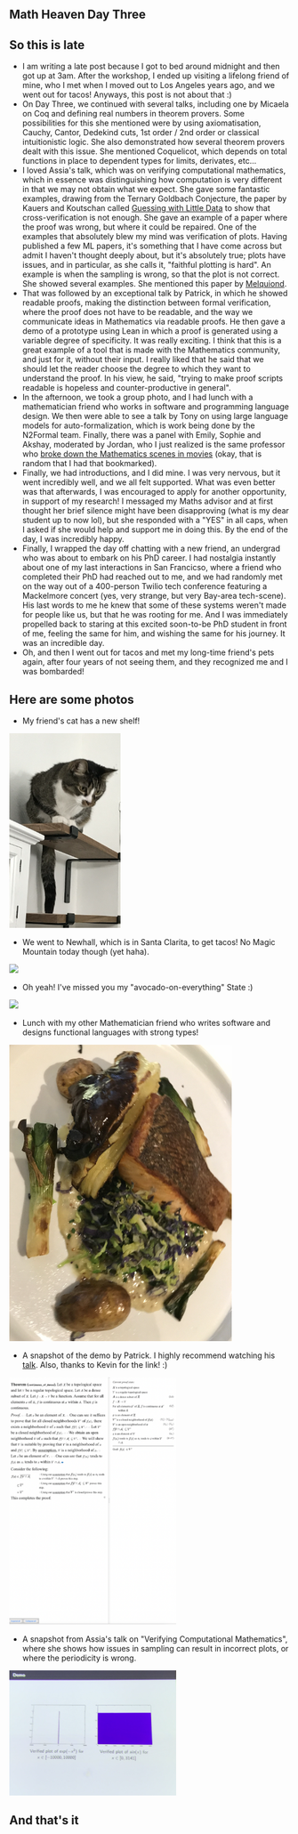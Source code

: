 ## Math Heaven Day Three

## So this is late
- I am writing a late post because I got to bed around midnight and then got up at 3am. After the workshop, I ended up visiting a
lifelong friend of mine, who I met when I moved out to Los Angeles years ago, and we went out for tacos! Anyways, this post is not
about that :)
- On Day Three, we continued with several talks, including one by Micaela on Coq and defining real numbers in theorem provers. Some
possibilities for this she mentioned were by using axiomatisation, Cauchy, Cantor, Dedekind cuts, 1st order / 2nd order or classical
intuitionistic logic. She also demonstrated how several theorem provers dealt with this issue. She mentioned Coquelicot, which 
depends on total functions in place to dependent types for limits, derivates, etc...
- I loved Assia's talk, which was on verifying computational mathematics, which in essence was distinguishing how computation is very
different in that we may not obtain what we expect. She gave some fantastic examples, drawing from the Ternary Goldbach Conjecture,
the paper by Kauers and Koutschan called [Guessing with Little Data](https://arxiv.org/pdf/2202.07966.pdf) to show that cross-verification
is not enough. She gave an example of a paper where the proof was wrong, but where it could be repaired. One of the examples that 
absolutely blew my mind was verification of plots. Having published a few ML papers, it's something that I have come across but admit
I haven't thought deeply about, but it's absolutely true; plots have issues, and in particular, as she calls it, "faithful plotting is hard".
An example is when the sampling is wrong, so that the plot is not correct. She showed several examples. She mentioned this paper by 
[Melquiond](https://arxiv.org/pdf/2108.03974.pdf).
- That was followed by an exceptional talk by Patrick, in which he showed readable proofs, making the distinction between formal verification,
where the proof does not have to be readable, and the way we communicate ideas in Mathematics via readable proofs. He then gave a demo
of a prototype using Lean in which a proof is generated using a variable degree of specificity. It was really exciting. I think that this
is a great example of a tool that is made with the Mathematics community, and just for it, without their input. I really liked that he said
that we should let the reader choose the degree to which they want to understand the proof. In his view, he said, "trying to make proof
scripts readable is hopeless and counter-productive in general".
- In the afternoon, we took a group photo, and I had lunch with a mathematician friend who works in software and programming language design.
We then were able to see a talk by Tony on using large language models for auto-formalization, which is work being done by the N2Formal team.
Finally, there was a panel with Emily, Sophie and Akshay, moderated by Jordan, who I just realized is the same professor who [broke down the
Mathematics scenes in movies](https://www.youtube.com/watch?v=oejBbQx-Sqo) (okay, that is random that I had that bookmarked).
- Finally, we had introductions, and I did mine. I was very nervous, but it went incredibly well, and we all felt supported. What was even
better was that afterwards, I was encouraged to apply for another opportunity, in support of my research! I messaged my Maths advisor and 
at first thought her brief silence might have been disapproving (what is my dear student up to now lol), but she responded with a "YES" in 
all caps, when I asked if she would help and support me in doing this. By the end of the day, I was incredibly happy.
- Finally, I wrapped the day off chatting with a new friend, an undergrad who was about to embark on his PhD career. I had nostalgia instantly 
about one of my last interactions in San Francicso, where a friend who completed their PhD had reached out to me, and we had randomly met
on the way out of a 400-person Twilio tech conference featuring a Mackelmore concert (yes, very strange, but very Bay-area tech-scene). His
last words to me he knew that some of these systems weren't made for people like us, but that he was rooting for me. And I was immediately
propelled back to staring at this excited soon-to-be PhD student in front of me, feeling the same for him, and wishing the same for his
journey. It was an incredible day.
- Oh, and then I went out for tacos and met my long-time friend's pets again, after four years of not seeing them, and they recognized me
and I was bombarded!

## Here are some photos

- My friend's cat has a new shelf!

<img src="/images1/IPAM233/ipam31.png" width="200">

- We went to Newhall, which is in Santa Clarita, to get tacos! No Magic Mountain today though (yet haha).

<img src="/images1/IPAM233/ipam32.png" width="300">

- Oh yeah! I've missed you my "avocado-on-everything" State :)

<img src="/images1/IPAM233/ipam33.png" width="300">

- Lunch with my other Mathematician friend who writes software and designs functional languages with strong types!

<img src="/images1/IPAM233/ipam34.png" width="400">

- A snapshot of the demo by Patrick. I highly recommend watching his [talk](https://www.youtube.com/watch?v=tp_h3vzkObo&t=1515s).
Also, thanks to Kevin for the link! :)

<img src="/images1/IPAM233/ipam35.png" width="300">

- A snapshot from Assia's talk on "Verifying Computational Mathematics", where she shows how issues in sampling can result in incorrect
plots, or where the periodicity is wrong.

<img src="/images1/IPAM233/ipam36.png" width="300">


## And that's it



